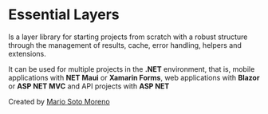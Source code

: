 # Essential Layers

Is a layer library for starting projects from scratch with a robust structure through the management of results, cache, error handling, helpers and extensions.

It can be used for multiple projects in the **.NET** environment, that is, mobile applications with **NET Maui** or **Xamarin Forms**, web applications with **Blazor** or **ASP NET MVC** and API projects with **ASP NET**

Created by [Mario Soto Moreno](https://github.com/MatProgrammerSM)